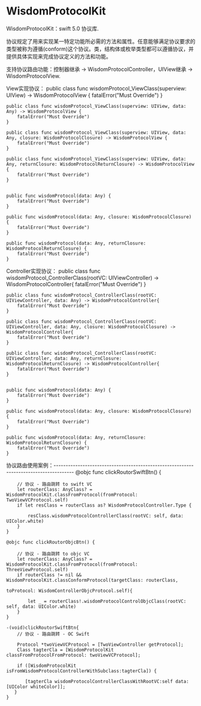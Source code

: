 # WisdomProtocolKit
WisdomProtocolKit：swift 5.0 协议库. 

协议规定了用来实现某一特定功能所必需的方法和属性。任意能够满足协议要求的类型被称为遵循(conform)这个协议。类，结构体或枚举类型都可以遵循协议，并提供具体实现来完成协议定义的方法和功能。

支持协议路由功能：控制器继承 -> WisdomProtocolController，UIView继承 -> WisdomProtocolView.

View实现协议：
    public class func wisdomProtocol_ViewClass(superview: UIView) -> WisdomProtocolView {
        fatalError("Must Override")
    }

    public class func wisdomProtocol_ViewClass(superview: UIView, data: Any) -> WisdomProtocolView {
        fatalError("Must Override")
    }

    public class func wisdomProtocol_ViewClass(superview: UIView, data: Any, closure: WisdomProtocolClosure) -> WisdomProtocolView {
        fatalError("Must Override")
    }

    public class func wisdomProtocol_ViewClass(superview: UIView, data: Any, returnClosure: WisdomProtocolReturnClosure) -> WisdomProtocolView {
        fatalError("Must Override")
    }
    
    
    public func wisdomProtocol(data: Any) {
        fatalError("Must Override")
    }
    
    public func wisdomProtocol(data: Any, closure: WisdomProtocolClosure) {
        fatalError("Must Override")
    }
    
    public func wisdomProtocol(data: Any, returnClosure: WisdomProtocolReturnClosure) {
        fatalError("Must Override")
    }

Controller实现协议：
    public class func wisdomProtocol_ControllerClass(rootVC: UIViewController) -> WisdomProtocolController{
        fatalError("Must Override")
    }
    
    public class func wisdomProtocol_ControllerClass(rootVC: UIViewController, data: Any) -> WisdomProtocolController{
        fatalError("Must Override")
    }
    
    public class func wisdomProtocol_ControllerClass(rootVC: UIViewController, data: Any, closure: WisdomProtocolClosure) -> WisdomProtocolController{
        fatalError("Must Override")
    }
    
    public class func wisdomProtocol_ControllerClass(rootVC: UIViewController, data: Any, returnClosure: WisdomProtocolReturnClosure) -> WisdomProtocolController{
        fatalError("Must Override")
    }
    
    
    public func wisdomProtocol(data: Any) {
        fatalError("Must Override")
    }
    
    public func wisdomProtocol(data: Any, closure: WisdomProtocolClosure) {
        fatalError("Must Override")
    }
    
    public func wisdomProtocol(data: Any, returnClosure: WisdomProtocolReturnClosure) {
        fatalError("Must Override")
    }


协议路由使用案例：--------------------------------------------------------------------------------------
    @objc func clickRoutorSwiftBtn() {
        
        // 协议 - 路由跳转 to swift VC
        let routerClass: AnyClass? = WisdomProtocolKit.classFromProtocol(fromProtocol: TwoViewVCProtocol.self)
        if let resClass = routerClass as? WisdomProtocolController.Type {
            
            resClass.wisdomProtocolControllerClass(rootVC: self, data: UIColor.white)
        }
    }
    
    @objc func clickRoutorObjcBtn() {
        
        // 协议 - 路由跳转 to objc VC
        let routerClass: AnyClass? = WisdomProtocolKit.classFromProtocol(fromProtocol: ThreeViewProtocol.self)
        if routerClass != nil && WisdomProtocolKit.classConformProtocol(targetClass: routerClass,
                                                                        toProtocol: WisdomControllerObjcProtocol.self){
            
            let _ = routerClass!.wisdomProtocolControlObjcClass(rootVC: self, data: UIColor.white)
        }
    }

    -(void)clickRoutorSwiftBtn{
        // 协议 - 路由跳转 - OC Swift
    
        Protocol *twoViewVCProtocol = [TwoViewController getProtocol];
        Class tagterCla = [WisdomProtocolKit classFromProtocolFromProtocol: twoViewVCProtocol];

        if ([WisdomProtocolKit isFromWisdomProtocolControllerWithSubclass:tagterCla]) {
    
           [tagterCla wisdomProtocolControllerClassWithRootVC:self data:[UIColor whiteColor]];
       }
    }


